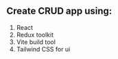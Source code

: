## Create CRUD app using: 
  1. React
  2. Redux toolkit
  3. Vite build tool
  4. Tailwind CSS for ui